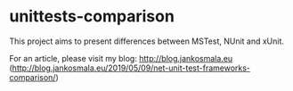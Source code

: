 # unittests-comparison

This project aims to present differences between MSTest, NUnit and xUnit.

For an article, please visit my blog: http://blog.jankosmala.eu (http://blog.jankosmala.eu/2019/05/09/net-unit-test-frameworks-comparison/)